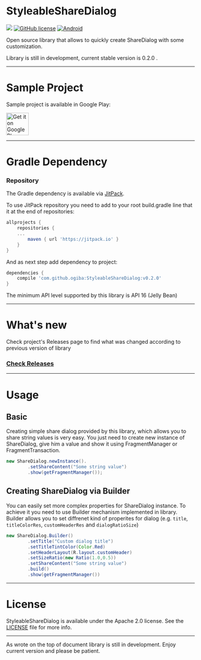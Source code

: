 # StyleableShareDialog

[![](https://jitpack.io/v/ogiba/StyleableShareDialog.svg)](https://jitpack.io/#ogiba/StyleableShareDialog)
[![GitHub license](https://img.shields.io/hexpm/l/plug.svg)](https://github.com/ogiba/StyleableShareDialog/blob/master/LICENSE)
[![Android](https://img.shields.io/badge/platform-android-green.svg)](https://developer.android.com/index.html)

Open source library that allows to quickly create ShareDialog with some customization.

Library is still in development, current stable version is 0.2.0 .

---

# Sample Project

Sample project is available in Google Play:

<a href="https://play.google.com/store/apps/details?id=ogiba.stylablesharedialog" target="_blank">
  <img alt="Get it on Google Play"
       src="https://play.google.com/intl/en_us/badges/images/generic/en-play-badge.png" height="60"/>
</a>

---

# Gradle Dependency

### Repository

The Gradle dependency is available via [JitPack](https://jitpack.io/#ogiba/StyleableShareDialog).

To use JitPack repository you need to add to your root build.gradle line that it at the end of repositories:

```gradle
allprojects {
    repositories {
	... 
        maven { url 'https://jitpack.io' }
    }
}
```

And as next step add dependency to project:

```gradle
dependencies {
    compile 'com.github.ogiba:StyleableShareDialog:v0.2.0'
}
```

The minimum API level supported by this library is API 16 (Jelly Bean)

---

# What's new
Check project's Releases page to find what was changed according to previous version of library

### [Check Releases](https://github.com/ogiba/StyleableShareDialog/releases)

---

# Usage

## Basic

Creating simple share dialog provided by this library, which allows you to share string values is very easy. You just need to create new instance of ShareDialog, give him a value and show it using FragmentManager or FragmentTransaction.

```java
new ShareDialog.newInstance().
        .setShareContent("Some string value")
        .show(getFragmentManager());
```

## Creating ShareDialog via Builder

You can easily set more complex properties for ShareDialog instance. To achieve it you need to use Builder mechanism implemented in library. Builder allows you to set diffrenet kind of properites for dialog (e.g. `title`, `titleColorRes`, `customHeaderRes` and `dialogRatioSize`)

```java
new ShareDialog.Builder()
        .setTitle("Custom dialog title")
        .setTitleTintColor(Color.Red)
        .setHeaderLayout(R.layout.customHeader)
        .setSizeRatio(new Ratio(1.0,0.5))
        .setShareContent("Some string value")
        .build()
        .show(getFragmentManager())
```

---

# License

StyleableShareDialog is available under the Apache 2.0 license. See the [LICENSE](https://github.com/ogiba/StyleableShareDialog/blob/master/LICENSE) file for more info. 

---

As wrote on the top of document library is still in development. Enjoy current version and please be patient.